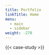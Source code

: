 ```yaml
---
title: Portfolio
linkTitle: Home
menu:
  - main
  - sidebar
weight: -270
---
```


{{< case-study >}}
